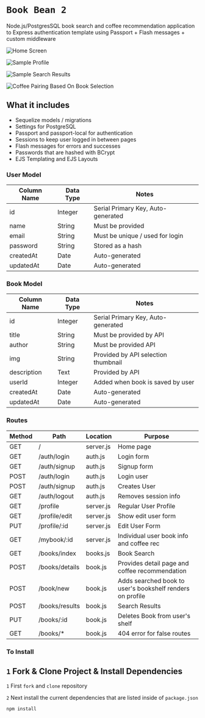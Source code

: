 # `Book Bean 2`

Node.js/PostgresSQL book search and coffee recommendation application to Express authentication template using Passport + Flash messages + custom middleware

![Home Screen](/assets/img/homescreen.png)

![Sample Profile](/assets/img/sampleprofile.png)

![Sample Search Results](/assets/img/searchresultsexample.png)

![Coffee Pairing Based On Book Selection](/assets/img/coffeesuggestionbookdetail.png)


## What it includes

* Sequelize models / migrations
* Settings for PostgreSQL
* Passport and passport-local for authentication
* Sessions to keep user logged in between pages
* Flash messages for errors and successes
* Passwords that are hashed with BCrypt
* EJS Templating and EJS Layouts

### User Model

| Column Name | Data Type | Notes |
| --------------- | ------------- | ------------------------------ |
| id | Integer | Serial Primary Key, Auto-generated |
| name | String | Must be provided |
| email | String | Must be unique / used for login |
| password | String | Stored as a hash |
| createdAt | Date | Auto-generated |
| updatedAt | Date | Auto-generated |

### Book Model

| Column Name | Data Type | Notes |
| --------------- | ------------- | ------------------------------ |
| id | Integer | Serial Primary Key, Auto-generated |
| title | String | Must be provided by API |
| author | String | Must be provided API|
| img | String | Provided by API selection thumbnail |
| description | Text | Provided by API |
| userId | Integer | Added when book is saved by user |
| createdAt | Date | Auto-generated |
| updatedAt | Date | Auto-generated |

### Routes

| Method | Path | Location | Purpose |
| ------ | ---------------- | -------------- | ------------------- |
| GET | / | server.js | Home page |
| GET | /auth/login | auth.js | Login form |
| GET | /auth/signup | auth.js | Signup form |
| POST | /auth/login | auth.js | Login user |
| POST | /auth/signup | auth.js | Creates User |
| GET | /auth/logout | auth.js | Removes session info |
| GET | /profile | server.js | Regular User Profile 
| GET | /profile/edit | server.js | Show edit user form 
| PUT | /profile/:id | server.js | Edit User Form
| GET | /mybook/:id | server.js | Individual user book info and coffee rec
| GET | /books/index | books.js | Book Search | 
| POST | /books/details | book.js | Provides detail page and coffee recommendation |
| POST | /book/new | book.js | Adds searched book to user's bookshelf renders on profile |
| POST | /books/results | book.js | Search Results |
| PUT | /books/:id | book.js | Deletes Book from user's shelf |
| GET | /books/* | book.js | 404 error for false routes |

### To Install

## `1` Fork & Clone Project & Install Dependencies
`1` First `fork` and `clone` repository

`2` Next install the current dependencies that are listed inside of `package.json`
```text
npm install
```


